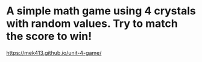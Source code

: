 # A simple math game using 4 crystals with random values. Try to match the score to win!
https://mek413.github.io/unit-4-game/
